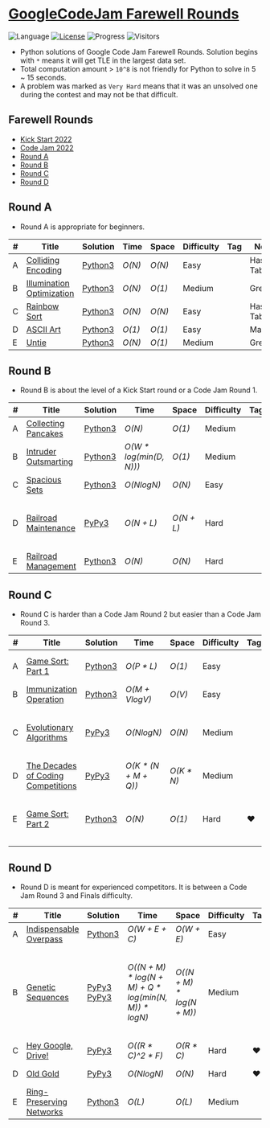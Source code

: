 # [GoogleCodeJam Farewell Rounds](https://codingcompetitions.withgoogle.com/codejam/archive/2023)

![Language](https://img.shields.io/badge/language-Python3-orange.svg)
[![License](https://img.shields.io/badge/license-MIT-blue.svg)](./LICENSE)
![Progress](https://img.shields.io/badge/progress-20%20%2F%2020-ff69b4.svg)
![Visitors](https://visitor-badge.laobi.icu/badge?page_id=kamyu104.googlecodejam.farewell.rounds)

* Python solutions of Google Code Jam Farewell Rounds. Solution begins with `*` means it will get TLE in the largest data set.
* Total computation amount > `10^8` is not friendly for Python to solve in 5 ~ 15 seconds.
* A problem was marked as `Very Hard` means that it was an unsolved one during the contest and may not be that difficult.

## Farewell Rounds

* [Kick Start 2022](https://github.com/kamyu104/GoogleKickStart-2022)
* [Code Jam 2022](https://github.com/kamyu104/GoogleCodeJam-2022)
* [Round A](https://github.com/kamyu104/GoogleCodeJam-Farewell-Rounds#round-a)
* [Round B](https://github.com/kamyu104/GoogleCodeJam-Farewell-Rounds#round-b)
* [Round C](https://github.com/kamyu104/GoogleCodeJam-Farewell-Rounds#round-c)
* [Round D](https://github.com/kamyu104/GoogleCodeJam-Farewell-Rounds#round-d)

## Round A

- Round A is appropriate for beginners.

| # | Title | Solution | Time | Space | Difficulty | Tag | Note |
|---| ----- | -------- | ---- | ----- | ---------- | --- | ---- |
|A| [Colliding Encoding](https://codingcompetitions.withgoogle.com/codejam/round/0000000000c95b94/0000000000cad7cf)| [Python3](./Round%20A/colliding_encoding.py3)| _O(N)_ | _O(N)_ | Easy | | Hash Table |
|B| [Illumination Optimization](https://codingcompetitions.withgoogle.com/codejam/round/0000000000c95b94/0000000000cad086)| [Python3](./Round%20A/illumination_optimization.py3) | _O(N)_ | _O(1)_ | Medium | | Greedy |
|C| [Rainbow Sort](https://codingcompetitions.withgoogle.com/codejam/round/0000000000c95b94/0000000000cada38)| [Python3](./Round%20A/rainbow_sort.py3)| _O(N)_ | _O(N)_ | Easy | | Hash Table |
|D| [ASCII Art](https://codingcompetitions.withgoogle.com/codejam/round/0000000000c95b94/0000000000cad9c2)| [Python3](./Round%20A/ascii_art.py3) | _O(1)_ | _O(1)_ | Easy | | Math |
|E| [Untie](https://codingcompetitions.withgoogle.com/codejam/round/0000000000c95b94/0000000000cad9c1)| [Python3](./Round%20A/untie.py3) | _O(N)_ | _O(1)_ | Medium | | Greedy |

## Round B

- Round B is about the level of a Kick Start round or a Code Jam Round 1.

| # | Title | Solution | Time | Space | Difficulty | Tag | Note |
|---| ----- | -------- | ---- | ----- | ---------- | --- | ---- |
|A| [Collecting Pancakes](https://codingcompetitions.withgoogle.com/codejam/round/0000000000c9607c/0000000000cad7d1)| [Python3](./Round%20B/collecting_pancakes.py3)| _O(N)_ | _O(1)_ | Medium | | Greedy, Prefix Sum |
|B| [Intruder Outsmarting](https://codingcompetitions.withgoogle.com/codejam/round/0000000000c9607c/0000000000cad13d)| [Python3](./Round%20B/intruder_outsmarting.py3) | _O(W * log(min(D, N)))_ | _O(1)_ | Medium | | Extended Euclidean Algorithm  |
|C| [Spacious Sets](https://codingcompetitions.withgoogle.com/codejam/round/0000000000c9607c/0000000000cad2ce)| [Python3](./Round%20B/spacious_sets.py3) | _O(NlogN)_ | _O(N)_ | Easy | | Binary Search, DP|
|D| [Railroad Maintenance](https://codingcompetitions.withgoogle.com/codejam/round/0000000000c9607c/0000000000cad77d)| [PyPy3](./Round%20B/railroad_maintenance.py3) | _O(N + L)_ | _O(N + L)_ | Hard | | DFS, Biconnected Components, Articulation Points |
|E| [Railroad Management](https://codingcompetitions.withgoogle.com/codejam/round/0000000000c9607c/0000000000caccfb)| [Python3](./Round%20B/railroad_management.py3) | _O(N)_ | _O(N)_ | Hard | | Graph, Cycle |

## Round C

- Round C is harder than a Code Jam Round 2 but easier than a Code Jam Round 3.

| # | Title | Solution | Time | Space | Difficulty | Tag | Note |
|---| ----- | -------- | ---- | ----- | ---------- | --- | ---- |
|A| [Game Sort: Part 1](https://codingcompetitions.withgoogle.com/codejam/round/0000000000c95433/0000000000cacb87)| [Python3](./Round%20C/game_sort_part_1.py3)  | _O(P * L)_ | _O(1)_ | Easy | | Greedy, Counting Sort, Freq Table |
|B| [Immunization Operation](https://codingcompetitions.withgoogle.com/codejam/round/0000000000c95433/0000000000cacb88)| [Python3](./Round%20C/immunization_operation.py3)  |  _O(M + VlogV)_ | _O(V)_  | Easy | | Simulation, Heap |
|C| [Evolutionary Algorithms](https://codingcompetitions.withgoogle.com/codejam/round/0000000000c95433/0000000000cad08b)| [PyPy3](./Round%20C/evolutionary_algorithms.py3) | _O(NlogN)_  |  _O(N)_ | Medium | | DFS, BIT, Fenwick Tree, Coordinate Compression, Combinatorics |
|D| [The Decades of Coding Competitions](https://codingcompetitions.withgoogle.com/codejam/round/0000000000c95433/0000000000cad9c6)| [PyPy3](./Round%20C/the_decades_of_coding_competitions.py3) | _O(K * (N + M + Q))_  |  _O(K * N)_ |  Medium | | Graph, Union Find, DSU |
|E| [Game Sort: Part 2](https://codingcompetitions.withgoogle.com/codejam/round/0000000000c95433/0000000000cad339)| [Python3](./Round%20C/game_sort_part_2.py3) | _O(N)_ | _O(1)_ | Hard | ❤️ | Constructive Algorithms, Prefix Sum, Freq Table, Greedy |

## Round D

- Round D is meant for experienced competitors. It is between a Code Jam Round 3 and Finals difficulty.

| # | Title | Solution | Time | Space | Difficulty | Tag | Note |
|---| ----- | -------- | ---- | ----- | ---------- | --- | ---- |
|A| [Indispensable Overpass](https://codingcompetitions.withgoogle.com/codejam/round/0000000000c95b95/0000000000cadc76)| [Python3](./Round%20D/indispensable_overpass.py3) | _O(W + E + C)_ | _O(W + E)_  | Easy | | Tree DP, Combinatorics |
|B| [Genetic Sequences](https://codingcompetitions.withgoogle.com/codejam/round/0000000000c95b95/0000000000cadc77)| [PyPy3](./Round%20D/genetic_sequences.py3) [PyPy3](./Round%20D/genetic_sequences2.py3) | _O((N + M) * log(N + M) + Q * log(min(N, M)) * logN)_ | _O((N + M) * log(N + M))_ | Medium | | Suffix Array, LCP Array, Binary Search, RMQ, Sparse Table, Persistent BST, Persistent Treap |
|C| [Hey Google, Drive!](https://codingcompetitions.withgoogle.com/codejam/round/0000000000c95b95/0000000000caccfa)| [PyPy3](./Round%20D/hey_google_drive.py3) | _O((R * C)^2 * F)_ | _O(R * C)_  | Hard | ❤️ | Graph, BFS |
|D| [Old Gold](https://codingcompetitions.withgoogle.com/codejam/round/0000000000c95b95/0000000000cada3b)| [PyPy3](./Round%20D/old_gold.py3) | _O(NlogN)_ | _O(N)_ | Hard | ❤️ | Combinatorics, DP, Prefix Sum |
|E| [Ring-Preserving Networks](https://codingcompetitions.withgoogle.com/codejam/round/0000000000c95b95/0000000000cad08a)| [Python3](./Round%20D/ring_preserving_networks.py3) | _O(L)_ | _O(L)_ | Medium | | Graph, Constructive Algorithms |
